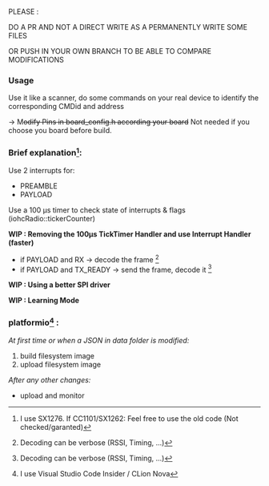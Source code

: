 PLEASE :

DO A PR AND NOT A DIRECT WRITE AS A PERMANENTLY WRITE SOME FILES

OR PUSH IN YOUR OWN BRANCH TO BE ABLE TO COMPARE MODIFICATIONS

### Usage

Use it like a scanner, do some commands on your real device to identify the corresponding CMDid and address

-> M~~odify Pins in board_config.h according your board~~
Not needed if you choose you board before build.

### Brief explanation[^1]:

Use 2 interrupts for:
  - PREAMBLE
  - PAYLOAD

Use a 100 µs timer to check state of interrupts & flags (iohcRadio::tickerCounter)

**WIP : Removing the 100µs TickTimer Handler and use Interrupt Handler (faster)**
  - if PAYLOAD and RX -> decode the frame [^3]
  - if PAYLOAD and TX_READY -> send the frame, decode it [^3]

**WIP : Using a better SPI driver**

**WIP : Learning Mode**

### platformio[^2] :
_At first time or when a JSON in data folder is modified:_
  1. build filesystem image
  2. upload filesystem image
     
_After any other changes:_  
  - upload and monitor

[^1]: I use SX1276. If CC1101/SX1262: Feel free to use the old code (Not checked/garanted)
[^2]: I use Visual Studio Code Insider / CLion Nova
[^3]: Decoding can be verbose (RSSI, Timing, ...)
